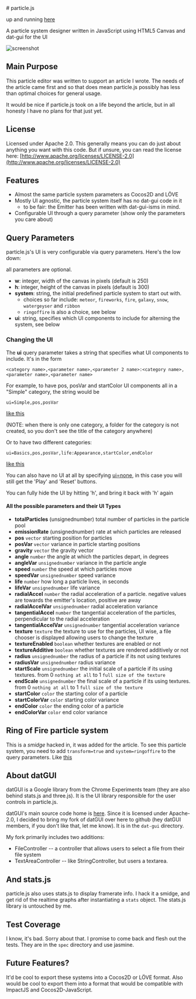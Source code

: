 <meta charset="utf-8" />
# particle.js

up and running [here](http://city41.github.com/particle.js/)

A particle system designer written in JavaScript using HTML5 Canvas and dat-gui for the UI
  
![screenshot](https://raw.github.com/city41/particle.js/master/particlejs.png)

## Main Purpose

This particle editor was written to support an article I wrote. The needs of the article came first and so
that does mean particle.js possibly has less than optimal choices for general usage.  
  
It would be nice if particle.js took on a life beyond the article, but in all honesty I have no plans for that
just yet.

## License

Licensed under Apache 2.0. This generally means you can do just about anything you want with this code.
But if unsure, you can read the license here: [http://www.apache.org/licenses/LICENSE-2.0](http://www.apache.org/licenses/LICENSE-2.0)

## Features

* Almost the same particle system parameters as Cocos2D and LÖVE
* Mostly UI agnostic, the particle system itself has no dat-gui code in it
  * to be fair: the Emitter has been written with dat-gui-isms in mind.
* Configurable UI through a query parameter (show only the parameters you care about)

## Query Parameters

particle.js's UI is very configurable via query parameters. Here's the low down:

all parameters are optional.

* **w**: integer, width of the canvas in pixels (default is 250)
* **h**: integer, height of the canvas in pixels (default is 300)
* **system**: string, the initial predefined particle system to start out with.
    * choices so far include: `meteor`, `fireworks`, `fire`, `galaxy`, `snow`, `watergeyser` and `ribbon`
    * `ringoffire` is also a choice, see below
* **ui**: string, specifies which UI components to include for alterning the system, see below

### Changing the UI

The **ui** query parameter takes a string that specifies what UI components to include. It's in the form

    <category name>,<parameter name>,<parameter 2 name>:<category name>,<parameter name>,<parameter name>

For example, to have pos, posVar and startColor UI components all in a "Simple" category, the string would be

    ui=Simple,pos,posVar

[like this](http://city41.github.com/particle.js/index.html?ui=Simple,pos,posVar)

(NOTE: when there is only one category, a folder for the category is not created, so you don't see the title of the category anywhere)

Or to have two different categories:

    ui=Basics,pos,posVar,life:Appearance,startColor,endColor

[like this](http://city41.github.com/particle.js/index.html?ui=Basics,pos,posVar,life:Appearance,startColor,endColor)


You can also have no UI at all by specifying [ui=none](http://city41.github.com/particle.js/index.html?ui=none), in this case
you will still get the 'Play' and 'Reset' buttons. 

You can fully hide the UI by hitting 'h', and bring it back with 'h' again

#### All the possible parameters and their UI Types

* **totalParticles** (unsignednumber) total number of particles in the particle pool
* **emissionRate** (unsignednumber) rate at which particles are released
* **pos** `vector` starting position for particles
* **posVar** `vector` variance in particle starting positions
* **gravity** `vector` the gravity vector
* **angle** `number` the angle at which the particles depart, in degrees
* **angleVar** `unsignednumber` variance in the particle angle
* **speed** `number` the speed at which particles move
* **speedVar** `unsignednumber` speed variance
* **life** `number` how long a particle lives, in seconds
* **lifeVar** `unsignednumber` life variance
* **radialAccel** `number` the radial acceleration of a particle. negative values are towards the emitter's location, positive are away
* **radialAccelVar** `unsignednumber` radial acceleration variance
* **tangentialAccel** `number` the tangential acceleration of the particles, perpendicular to the radial acceleration
* **tangentialAccelVar** `unsignednumber` tangential acceleration variance
* **texture** `texture` the texture to use for the particles, UI wise, a file chooser is displayed allowing users to change the texture
* **textureEnabled** `boolean` whether textures are enabled or not
* **textureAdditive** `boolean` whether textures are rendered additively or not
* **radius** `unsignednumber` the radius of a particle if its not using textures
* **radiusVar** `unsignednumber` radius variance
* **startScale** `unsignednumber` the initial scale of a particle if its using textures. from 0 `nothing at all` to 1 `full size of the texture`
* **endScale** `unsignednumber` the final scale of a particle if its using textures. from 0 `nothing at all` to 1 `full size of the texture`
* **startColor** `color` the starting color of a particle
* **startColorVar** `color` starting color variance
* **endColor** `color` the ending color of a particle
* **endColorVar** `color` end color variance

## Ring of Fire particle system

This is a *smidge* hacked in, it was added for the article. To see this particle system, you need to add `transform=true`
and `system=ringoffire` to the query parameters. Like [this](http://city41.github.com/particle.js/index.html?ui=Transform&transform=true&system=ringoffire)

## About datGUI

datGUI is a Google library from the Chrome Experiments team (they are also behind stats.js and three.js). It is the UI library responsible for the
user controls in particle.js.
  
datGUI's main source code home is [here](http://code.google.com/p/dat-gui/). Since it is licensed under Apache-2.0, I decided
to bring my fork of datGUI over here to github (hey datGUI members, if you don't like that, let me know). It is in the `dat-gui` directory.
  
My fork primarily includes two additions:

* FileController -- a controller that allows users to select a file from their file system
* TextAreaController -- like StringController, but users a textarea. 

## And stats.js

particle.js also uses stats.js to display framerate info. I hack it a smidge, and get rid of the realtime graphs after instantiating a `stats` object.
The stats.js library is untouched by me.

## Test Coverage

I know, it's bad. Sorry about that. I promise to come back and flesh out the tests. They are in the `spec` directory and use jasmine.

## Future Features?

It'd be cool to export these systems into a Cocos2D or LÖVE format. Also would be cool to export
them into a format that would be compatible with ImpactJS and Cocos2D-JavaScript.
